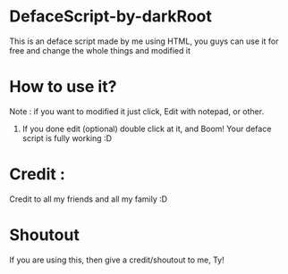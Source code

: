 # DefaceScript-by-darkRoot
This is an deface script made by me using HTML, you guys can use it for free and change the whole things and modified it

# How to use it?
Note : if you want to modified it just click, Edit with notepad, or other.
1. If you done edit (optional) double click at it, and Boom! Your deface script is fully working :D

# Credit : 
Credit to all my friends and all my family :D

# Shoutout
If you are using this, then give a credit/shoutout to me, Ty!
